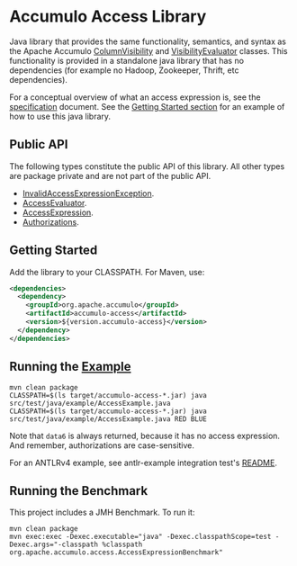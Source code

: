 <!--

    Licensed to the Apache Software Foundation (ASF) under one
    or more contributor license agreements.  See the NOTICE file
    distributed with this work for additional information
    regarding copyright ownership.  The ASF licenses this file
    to you under the Apache License, Version 2.0 (the
    "License"); you may not use this file except in compliance
    with the License.  You may obtain a copy of the License at

      https://www.apache.org/licenses/LICENSE-2.0

    Unless required by applicable law or agreed to in writing,
    software distributed under the License is distributed on an
    "AS IS" BASIS, WITHOUT WARRANTIES OR CONDITIONS OF ANY
    KIND, either express or implied.  See the License for the
    specific language governing permissions and limitations
    under the License.

-->

# Accumulo Access Library

Java library that provides the same functionality, semantics, and syntax as the
Apache Accumulo [ColumnVisibility][1] and [VisibilityEvaluator][2] classes.
This functionality is provided in a standalone java library that has no
dependencies (for example no Hadoop, Zookeeper, Thrift, etc dependencies).

For a conceptual overview of what an access expression is, see the
[specification](SPECIFICATION.md) document. See the [Getting Started
section](#getting-started) for an example of how to use this java library.

## Public API

The following types constitute the public API of this library. All other types
are package private and are not part of the public API.

  * [InvalidAccessExpressionException](src/main/java/org/apache/accumulo/access/InvalidAccessExpressionException.java).
  * [AccessEvaluator](src/main/java/org/apache/accumulo/access/AccessEvaluator.java).
  * [AccessExpression](src/main/java/org/apache/accumulo/access/AccessExpression.java).
  * [Authorizations](src/main/java/org/apache/accumulo/access/Authorizations.java).

## Getting Started

Add the library to your CLASSPATH. For Maven, use:

```xml
<dependencies>
  <dependency>
    <groupId>org.apache.accumulo</groupId>
    <artifactId>accumulo-access</artifactId>
    <version>${version.accumulo-access}</version>
  </dependency>
</dependencies>
```

## Running the [Example](src/test/java/example/AccessExample.java)

```
mvn clean package
CLASSPATH=$(ls target/accumulo-access-*.jar) java src/test/java/example/AccessExample.java
CLASSPATH=$(ls target/accumulo-access-*.jar) java src/test/java/example/AccessExample.java RED BLUE
```

Note that `data6` is always returned, because it has no access expression. And
remember, authorizations are case-sensitive.

For an ANTLRv4 example, see antlr-example integration test's
[README](src/it/antlr4-example/README.md).

## Running the Benchmark

This project includes a JMH Benchmark. To run it:

```
mvn clean package
mvn exec:exec -Dexec.executable="java" -Dexec.classpathScope=test -Dexec.args="-classpath %classpath org.apache.accumulo.access.AccessExpressionBenchmark"
```

[1]: https://github.com/apache/accumulo/blob/rel/2.1.2/core/src/main/java/org/apache/accumulo/core/security/ColumnVisibility.java
[2]: https://github.com/apache/accumulo/blob/rel/2.1.2/core/src/main/java/org/apache/accumulo/core/security/VisibilityEvaluator.java
